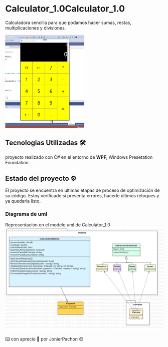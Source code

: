 # Calculator_1.0Calculator_1.0
Calculadora sencilla para que podamos hacer sumas, restas, multiplicaciones y divisiones.

<img src="imagenes/Calculator_1.0.PNG" width="50%">

## Tecnologias Utilizadas 🛠️
proyecto realizado con C# en el entorno de **WPF**, Windows Presetation Foundation.

## Estado del proyecto ⚙
El proyecto se encuentra en ultimas etapas de proceso de optimización de su código. Estoy verificado si presenta errores, hacerle últimos retoques y ya quedaria listo.

### Diagrama de uml
Representación en el modelo uml de Calculator_1.0
<img src="imagenes/UMLCalculator_1.0.png" width="700">

⌨️ con aprecio 🧡 por JonierPachon 😊
